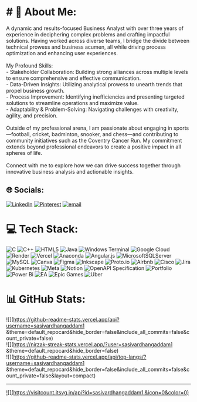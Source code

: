 # # 💫 About Me:
A dynamic and results-focused Business Analyst with over three years of experience in deciphering complex problems and crafting impactful solutions. Having worked across diverse teams, I bridge the divide between technical prowess and business acumen, all while driving process optimization and enhancing user experiences.<br><br>My Profound Skills:<br>- Stakeholder Collaboration: Building strong alliances across multiple levels to ensure comprehensive and effective communication.<br>- Data-Driven Insights: Utilizing analytical prowess to unearth trends that propel business growth.<br>- Process Improvement: Identifying inefficiencies and presenting targeted solutions to streamline operations and maximize value.<br>- Adaptability & Problem-Solving: Navigating challenges with creativity, agility, and precision.<br><br>Outside of my professional arena, I am passionate about engaging in sports—football, cricket, badminton, snooker, and chess—and contributing to community initiatives such as the Coventry Cancer Run. My commitment extends beyond professional endeavors to create a positive impact in all spheres of life.<br><br>Connect with me to explore how we can drive success together through innovative business analysis and actionable insights.


## 🌐 Socials:
[![LinkedIn](https://img.shields.io/badge/LinkedIn-%230077B5.svg?logo=linkedin&logoColor=white)](https://www.linkedin.com/in/sasivardhangaddam?lipi=urn%3Ali%3Apage%3Ad_flagship3_profile_view_base_contact_details%3B%2BL70s6z3QS2N15RJ4%2BVXgw%3D%3D) [![Pinterest](https://img.shields.io/badge/Pinterest-%23E60023.svg?logo=Pinterest&logoColor=white)](https://pinterest.com/https://sasivardhang.my.canva.site/sasivardhan) [![email](https://img.shields.io/badge/Email-D14836?logo=gmail&logoColor=white)](mailto:sasivardhangaddam22@gmail.com) 

# 💻 Tech Stack:
![C](https://img.shields.io/badge/c-%2300599C.svg?style=for-the-badge&logo=c&logoColor=white) ![C++](https://img.shields.io/badge/c++-%2300599C.svg?style=for-the-badge&logo=c%2B%2B&logoColor=white) ![HTML5](https://img.shields.io/badge/html5-%23E34F26.svg?style=for-the-badge&logo=html5&logoColor=white) ![Java](https://img.shields.io/badge/java-%23ED8B00.svg?style=for-the-badge&logo=openjdk&logoColor=white) ![Windows Terminal](https://img.shields.io/badge/Windows%20Terminal-%234D4D4D.svg?style=for-the-badge&logo=windows-terminal&logoColor=white) ![Google Cloud](https://img.shields.io/badge/GoogleCloud-%234285F4.svg?style=for-the-badge&logo=google-cloud&logoColor=white) ![Render](https://img.shields.io/badge/Render-%46E3B7.svg?style=for-the-badge&logo=render&logoColor=white) ![Vercel](https://img.shields.io/badge/vercel-%23000000.svg?style=for-the-badge&logo=vercel&logoColor=white) ![Anaconda](https://img.shields.io/badge/Anaconda-%2344A833.svg?style=for-the-badge&logo=anaconda&logoColor=white) ![Angular.js](https://img.shields.io/badge/angular.js-%23E23237.svg?style=for-the-badge&logo=angularjs&logoColor=white) ![MicrosoftSQLServer](https://img.shields.io/badge/Microsoft%20SQL%20Server-CC2927?style=for-the-badge&logo=microsoft%20sql%20server&logoColor=white) ![MySQL](https://img.shields.io/badge/mysql-4479A1.svg?style=for-the-badge&logo=mysql&logoColor=white) ![Canva](https://img.shields.io/badge/Canva-%2300C4CC.svg?style=for-the-badge&logo=Canva&logoColor=white) ![Figma](https://img.shields.io/badge/figma-%23F24E1E.svg?style=for-the-badge&logo=figma&logoColor=white) ![Inkscape](https://img.shields.io/badge/Inkscape-e0e0e0?style=for-the-badge&logo=inkscape&logoColor=080A13) ![Proto.io](https://img.shields.io/badge/Proto.io-161637?style=for-the-badge&logo=proto.io&logoColor=00e5ff) ![Airbnb](https://img.shields.io/badge/Airbnb-%23ff5a5f.svg?style=for-the-badge&logo=Airbnb&logoColor=white) ![Cisco](https://img.shields.io/badge/cisco-%23049fd9.svg?style=for-the-badge&logo=cisco&logoColor=black) ![Jira](https://img.shields.io/badge/jira-%230A0FFF.svg?style=for-the-badge&logo=jira&logoColor=white) ![Kubernetes](https://img.shields.io/badge/kubernetes-%23326ce5.svg?style=for-the-badge&logo=kubernetes&logoColor=white) ![Meta](https://img.shields.io/badge/Meta-%230467DF.svg?style=for-the-badge&logo=Meta&logoColor=white) ![Notion](https://img.shields.io/badge/Notion-%23000000.svg?style=for-the-badge&logo=notion&logoColor=white) ![OpenAPI Specification](https://img.shields.io/badge/openapiinitiative-%23000000.svg?style=for-the-badge&logo=openapiinitiative&logoColor=white) ![Portfolio](https://img.shields.io/badge/Portfolio-%23000000.svg?style=for-the-badge&logo=firefox&logoColor=#FF7139) ![Power Bi](https://img.shields.io/badge/power_bi-F2C811?style=for-the-badge&logo=powerbi&logoColor=black) ![EA](https://img.shields.io/badge/ea-%23000000.svg?style=for-the-badge&logo=ea&logoColor=white) ![Epic Games](https://img.shields.io/badge/epicgames-%23313131.svg?style=for-the-badge&logo=epicgames&logoColor=white) ![Uber](https://img.shields.io/badge/Uber-%23000000.svg?style=for-the-badge&logo=Uber&logoColor=white)
# 📊 GitHub Stats:
![](https://github-readme-stats.vercel.app/api?username=sasivardhangaddam1 &theme=default_repocard&hide_border=false&include_all_commits=false&count_private=false)<br/>
![](https://nirzak-streak-stats.vercel.app/?user=sasivardhangaddam1 &theme=default_repocard&hide_border=false)<br/>
![](https://github-readme-stats.vercel.app/api/top-langs/?username=sasivardhangaddam1 &theme=default_repocard&hide_border=false&include_all_commits=false&count_private=false&layout=compact)

---
[![](https://visitcount.itsvg.in/api?id=sasivardhangaddam1 &icon=0&color=0)](https://visitcount.itsvg.in)

<!-- Proudly created with GPRM ( https://gprm.itsvg.in ) -->
